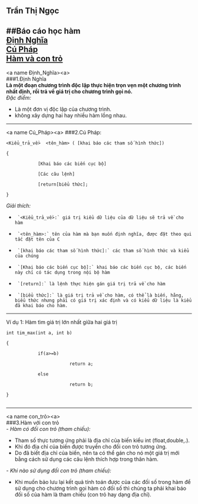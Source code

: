 **Trần Thị Ngọc**  
---
##Báo cáo học hàm  
[Định Nghĩa](#Định_Nghĩa)  
[Cú Pháp](#Cú_pháp)  
[Hàm và con trỏ](#con_trỏ) 
---

<a name Định_Nghĩa><a\>  
###1.Định Nghĩa  
**Là một đoạn chương trình độc lập thực hiện trọn vẹn một chương trình nhất định, rồi trả về giá trị cho chương trình gọi nó.**  
*Đặc điểm:*  
- Là một đơn vị độc lập của chương trình.  
- không xây dựng hai hay nhiều hàm lồng nhau.  
---
  
<a name Cú_Pháp><a\>
###2.Cú Pháp:  
```  
<Kiểu_trả_về>  <tên_hàm> ( [khai báo các tham số hình thức])
  
{  
  
            [Khai báo các biến cục bộ]  
              
            [Các câu lệnh]  
              
            [return[biểu thức];  
              
}  

``` 
*Giải thích:*  
-      `<Kiểu_trả_về>:` giá trị kiểu dữ liệu của dữ liệu sẽ trả về cho hàm  
-      `<tên_hàm>:` tên của hàm mà bạn muốn định nghĩa, được đặt theo qui tắc đặt tên của C  
-      `[khai báo các tham số hình thức]:` các tham số hình thức và kiểu của chúng  
-      `[Khai báo các biến cục bộ]:` khai báo các biến cục bộ, các biến này chỉ có tác dụng trong nội bộ hàm  
-      `[return]:` là lệnh thực hiện gán giá trị trả về cho hàm  
-      `[biểu thức]:` là giá trị trả về cho hàm, có thể là biến, hằng, biểu thức nhưng phải có giá trị xác định và có kiểu dữ liệu là kiểu đã khai báo cho hàm.  
---
   
Ví dụ 1: Hàm tìm giá trị lớn nhất giữa hai giá trị
  
```  
int tim_max(int a, int b)  
  
{   
  
            if(a>=b)  
              
                        return a;  
                          
            else  
              
                        return b;  
                          
}  
  
```  
---
<a name con_trỏ><a\>  
###3.Hàm với con trỏ  
*-  Hàm có đối con trỏ (tham chiếu):*
  -  Tham số thực tương ứng phải là địa chỉ của biến kiểu int (float,double,.).  
  -  Khi đó địa chỉ của biến được truyền cho đối con trỏ tương ứng.  
  -  Do đã biết địa chỉ của biến, nên ta có thể gán cho nó một giá trị mới bằng cách sử dụng các câu lệnh thích hợp trong thân hàm.  
  
*-  Khi nào sử dụng đối con trỏ (tham chiếu):*  
  -  Khi muốn bảo lưu lại kết quả tính toán được của các đối số trong hàm để sử dụng cho chương trình gọi hàm có đối số thì chúng ta phải khai báo đối số của hàm là tham chiếu (con trỏ hay dạng địa chỉ).



 




 
